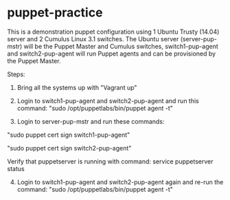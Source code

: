 # puppet-practice
This is a demonstration puppet configuration using 1 Ubuntu Trusty (14.04) server and 2 Cumulus Linux 3.1 switches.
The Ubuntu server (server-pup-mstr) will be the Puppet Master and Cumulus switches, switch1-pup-agent and switch2-pup-agent 
will run Puppet agents and can be provisioned by the Puppet Master.

Steps:

1) Bring all the systems up with "Vagrant up"

2) Login to switch1-pup-agent and switch2-pup-agent and run this command:  "sudo /opt/puppetlabs/bin/puppet agent -t"

3) Login to server-pup-mstr and run these commands:  
  
  "sudo puppet cert sign switch1-pup-agent"
  
  "sudo puppet cert sign switch2-pup-agent"
  
  Verify that puppetserver is running with command:  service puppetserver status

4) Login to switch1-pup-agent and switch2-pup-agent again and re-run the command:  "sudo /opt/puppetlabs/bin/puppet agent -t"



